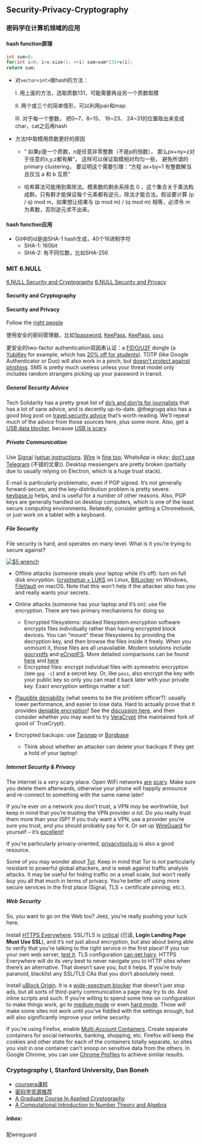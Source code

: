 ## Security-Privacy-Cryptography

### 密码学在计算机领域的应用

#### hash function原理

```c++
int sum=0; 
for(int i=0; i<v.size(); ++i) sum=sum*131+v[i]; 
return sum;
```

* 对`vector<int>`做hash的方法：

  I. 用上面的方法，选取质数131，可能需要再设另一个质数取模

  II. 两个或三个的简单情形，可以利用pair和map

  III. 对于每一个整数， 把0\~7、8\~15、 16\~23、 24\~31的位置取出来变成char，cat之后再hash

* 方法I中取模用质数更好的原因

  * “ 如果p是一个质数，n是任意非零整数（不是p的倍数）， 那么px+ny=z对于任意的x,y,z都有解”， 这样可以保证取模相对均匀一些， 避免所谓的 primary clustering， 要证明这个需要引理：“方程 ax+by=1 有整数解当且仅当 a 和 b 互质”

  * 哈希算法可能用到乘除法。模素数的剩余系除去 0 ，这个集合关于乘法构成群。只有群才能保证每个元素都有逆元，除法才能合法。假设要计算 (p / q) mod m，如果想让结果与 (p mod m) / (q mod m) 相等，必须令 m 为素数，否则逆元求不出来。

#### hash function应用
* Git中的id是由SHA-1 hash生成，40个16进制字符
  * SHA-1: 160bit 
  * SHA-2: 有不同位数，比如SHA-256

### MIT 6.NULL 
[6.NULL Security and Cryptography](https://missing.csail.mit.edu/2020/security/)
[6.NULL Security and Privacy](https://missing.csail.mit.edu/2019/security/)

#### Security and Cryptography

#### Security and Privacy

Follow the [right people](https://heimdalsecurity.com/blog/best-twitter-cybersec-accounts/)

使用安全的密码管理器，比如[1password](https://1password.com/), [KeePass](https://keepass.info/), [KeePass](https://keepass.info/), [`pass`](https://www.passwordstore.org/)

更安全的two-factor authentication双因素认证：a [FIDO/U2F](https://fidoalliance.org/) dongle (a [YubiKey](https://www.yubico.com/quiz/) for example, which has [20% off for students](https://www.yubico.com/why-yubico/for-education/)). TOTP (like Google Authenticator or Duo) will also work in a pinch, but [doesn’t protect against phishing](https://twitter.com/taviso/status/1082015009348104192). SMS is pretty much useless unless your threat model only includes random strangers picking up your password in transit.

##### General Security Advice

Tech Solidarity has a pretty great list of [do’s and don’ts for journalists](https://techsolidarity.org/resources/basic_security.htm) that has a lot of sane advice, and is decently up-to-date. @thegrugq also has a good blog post on [travel security advice](https://medium.com/@thegrugq/stop-fabricating-travel-security-advice-35259bf0e869) that’s worth reading. We’ll repeat much of the advice from those sources here, plus some more. Also, get a [USB data blocker](https://amzn.com/B00QRRZ2QM), because [USB is scary](https://www.bleepingcomputer.com/news/security/heres-a-list-of-29-different-types-of-usb-attacks/).

##### Private Communication

Use [Signal](https://www.signal.org/) ([setup instructions](https://medium.com/@mshelton/signal-for-beginners-c6b44f76a1f0). [Wire](https://wire.com/en/) is [fine too](https://www.securemessagingapps.com/); WhatsApp is okay; [don’t use Telegram](https://twitter.com/bascule/status/897187286554628096) (不错的文章)). Desktop messengers are pretty broken (partially due to usually relying on Electron, which is a huge trust stack).

E-mail is particularly problematic, even if PGP signed. It’s not generally forward-secure, and the key-distribution problem is pretty severe. [keybase.io](https://keybase.io/) helps, and is useful for a number of other reasons. Also, PGP keys are generally handled on desktop computers, which is one of the least secure computing environments. Relatedly, consider getting a Chromebook, or just work on a tablet with a keyboard.



##### File Security

File security is hard, and operates on many level. What is it you’re trying to secure against?

[![$5 wrench](https://raw.githubusercontent.com/huangrt01/Markdown-Transformer-and-Uploader/master/Notes/Security-Privacy-Cryptography/security.png)](https://xkcd.com/538/)

- Offline attacks (someone steals your laptop while it’s off): turn on full disk encryption. ([cryptsetup + LUKS](https://wiki.archlinux.org/index.php/Dm-crypt/Encrypting_a_non-root_file_system) on Linux, [BitLocker](https://fossbytes.com/enable-full-disk-encryption-windows-10/) on Windows, [FileVault](https://support.apple.com/en-us/HT204837) on macOS. Note that this won’t help if the attacker *also* has you and really wants your secrets.

- Online attacks (someone has your laptop and it’s on): use file encryption. There are two primary mechanisms for doing so    

  - Encrypted filesystems: stacked filesystem encryption software  encrypts files individually rather than having encrypted block devices.  You can “mount” these filesystems by providing the decryption key, and  then browse the files inside it freely. When you unmount it, those files are all unavailable.  Modern solutions include [gocryptfs](https://github.com/rfjakob/gocryptfs) and [eCryptFS](http://ecryptfs.org/). More detailed comparisons can be found [here](https://nuetzlich.net/gocryptfs/comparison/) and [here](https://wiki.archlinux.org/index.php/disk_encryption#Comparison_table)
  - Encrypted files: encrypt individual files with symmetric encryption (see `gpg -c`) and a secret key. Or, like `pass`, also encrypt the key with your public key so only you can read it back later with your private key. Exact encryption settings matter a lot!

- [Plausible deniability](https://en.wikipedia.org/wiki/Plausible_deniability) (what seems to be the problem officer?): usually lower performance, and easier to lose data. Hard to actually prove that it provides [deniable encryption](https://en.wikipedia.org/wiki/Deniable_encryption)! See the [discussion here](https://security.stackexchange.com/questions/135846/is-plausible-deniability-actually-feasible-for-encrypted-volumes-disks), and then consider whether you may want to try [VeraCrypt](https://www.veracrypt.fr/en/Home.html) (the maintained fork of good ol’ TrueCrypt).

- Encrypted backups: use  [Tarsnap](https://www.tarsnap.com/) or [Borgbase](https://www.borgbase.com/)

  - Think about whether an attacker can delete your backups if they get a hold of your laptop!

##### Internet Security & Privacy

The internet is a *very* scary place. Open WiFi networks [are](https://www.troyhunt.com/the-beginners-guide-to-breaking-website/) [scary](https://www.troyhunt.com/talking-with-scott-hanselman-on/). Make sure you delete them afterwards, otherwise your phone will happily announce and re-connect to something with the same name later!

If you’re ever on a network you don’t trust, a VPN *may* be worthwhile, but keep in mind that you’re trusting the VPN provider *a lot*. Do you really trust them more than your ISP? If you truly want a VPN, use a provider you’re sure you trust, and you should probably pay for it. Or set up [WireGuard](https://www.wireguard.com/) for yourself – it’s [excellent](https://latacora.micro.blog/there-will-be/)!

If you’re particularly privacy-oriented, [privacytools.io](https://privacytools.io) is also a good resource.

Some of you may wonder about [Tor](https://www.torproject.org/). Keep in mind that Tor is *not* particularly resistant to powerful global attackers, and is weak against traffic analysis attacks. It may be useful for hiding traffic on a small scale, but won’t really buy you all that much in terms of privacy. You’re better off using more secure services in the first place (Signal, TLS + certificate pinning, etc.).

##### Web Security

So, you want to go on the Web too? Jeez, you’re really pushing your luck here.

Install [HTTPS Everywhere](https://www.eff.org/https-everywhere). SSL/TLS is [critical](https://www.troyhunt.com/ssl-is-not-about-encryption/) (已读, **Login Landing Page Must Use SSL**), and it’s *not* just about encryption, but also about being able to verify that you’re talking to the right service in the first place! If you run your own web server, [test it](https://www.ssllabs.com/ssltest/index.html). TLS configuration [can get hairy](https://wiki.mozilla.org/Security/Server_Side_TLS). HTTPS Everywhere will do its very best to never navigate you to HTTP sites when there’s an alternative. That doesn’t save you, but it helps. If you’re truly paranoid, blacklist any SSL/TLS CAs that you don’t absolutely need.

Install [uBlock Origin](https://github.com/gorhill/uBlock). It is a [wide-spectrum blocker](https://github.com/gorhill/uBlock/wiki/Blocking-mode) that doesn’t just stop ads, but all sorts of third-party communication a page may try to do. And inline scripts and such. If you’re willing to spend some time on configuration to make things work, go to [medium mode](https://github.com/gorhill/uBlock/wiki/Blocking-mode:-medium-mode) or even [hard mode](https://github.com/gorhill/uBlock/wiki/Blocking-mode:-hard-mode). Those *will* make some sites not work until you’ve fiddled with the settings enough, but will also significantly improve your online security.

If you’re using Firefox, enable [Multi-Account Containers](https://support.mozilla.org/en-US/kb/containers). Create separate containers for social networks, banking, shopping, etc. Firefox will keep the cookies and other state for each of the containers totally separate, so sites you visit in one container can’t snoop on sensitive data from the others. In Google Chrome, you can use [Chrome Profiles](https://support.google.com/chrome/answer/2364824) to achieve similar results.


### Cryptography I, Stanford University, Dan Boneh

* [coursera课程](https://www.coursera.org/learn/crypto/home/welcome)
* [密码学资源推荐](https://blog.cryptographyengineering.com/useful-cryptography-resources/)
* [A Graduate Course In Applied Cryptography](https://toc.cryptobook.us/)
* [A Computational Introduction to Number Theory and Algebra](https://www.shoup.net/ntb/)

##### Inbox:

配wireguard



